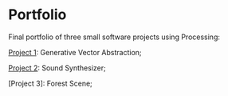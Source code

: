 # Portfolio
Final portfolio of three small software projects using Processing:  

[Project 1](https://github.com/filippopresti/Portfolio/tree/main/small_project_vectors): Generative Vector Abstraction;

[Project 2](https://github.com/filippopresti/Portfolio/tree/main/small_project_sound): Sound Synthesizer; 

[Project 3]: Forest Scene;
